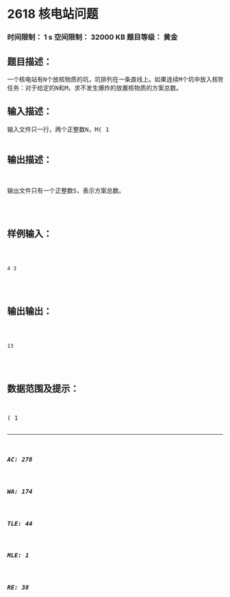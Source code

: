 # 2618 核电站问题   
### 时间限制： 1 s     空间限制： 32000 KB     题目等级： 黄金  
## 题目描述：  

<pre>
一个核电站有N个放核物质的坑，坑排列在一条直线上。如果连续M个坑中放入核物质，则会发生爆炸，于是，在某些坑中可能不放核物质。
任务：对于给定的N和M，求不发生爆炸的放置核物质的方案总数。
</pre>
  
  
## 输入描述：  

<pre>
输入文件只一行，两个正整数N，M( 1<N<50，2≤M≤5)
</pre>
  
  
## 输出描述：  

<pre>
输出文件只有一个正整数S，表示方案总数。
</pre>
  
  
## 样例输入：  

<pre><code>
4 3
</code></pre>
  
  
## 输出输出：  

<pre><code>
13
</code></pre>
  
  
## 数据范围及提示：  

<pre>
( 1<N<50，2≤M≤5)
</pre>
  
  
***  

##### AC: 278  
##### WA: 174  
##### TLE: 44  
##### MLE: 1  
##### RE: 38  
